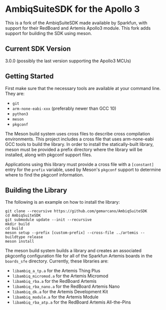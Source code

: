 # AmbiqSuiteSDK for the Apollo 3

This is a fork of the AmbiqSuiteSDK made available by Sparkfun, with support
for their RedBoard and Artemis Apollo3 module. This fork adds support for
building the SDK using meson.

## Current SDK Version
3.0.0 (possibly the last version supporting the Apollo3 MCUs)

## Getting Started

First make sure that the necessary tools are available at your command line.
They are:
 - `git`
 - `arm-none-eabi-xxx` (preferably newer than GCC 10)
 - `python3`
 - `meson`
 - `pkgconf`

The Meson build system uses cross files to describe cross compilation
environments. This project includes a cross file that uses arm-none-eabi GCC
tools to build the library. In order to install the statically-built library,
meson must be provided a prefix directory where the library will be installed,
along with pkgconf support files.

Applications using this library must provide a cross file with a `[constant]`
entry for the `prefix` variable, used by Meson's `pkgconf` support to determine
where to find the pkgconf information.

## Building the Library

The following is an example on how to install the library:

```
git clone --recursive https://github.com/gemarcano/AmbiqSuiteSDK
cd AmbiqSuiteSDK
git submodule update --init --recursive
mkdir build
cd build
meson setup --prefix [custom-prefix] --cross-file ../artemis --buildtype release
meson install
```

The meson build system builds a library and creates an associated pkgconfig
configuration file for all of the Sparkfun Artemis boards in the `boards_sfe`
directory. Currently, these libraries are:
 - `libambiq_a_tp.a` for the Artemis Thing Plus
 - `libambiq_micromod.a` for the Artemis Micromod
 - `libambiq_rba.a` for the RedBoard Artemis
 - `libambiq_rba_nano.a` for the RedBoard Artemis Nano
 - `libambiq_dk.a` for the Artemis Development Kit
 - `libambiq_module.a` for the Artemis Module
 - `libambiq_rba_atp.a` for the RedBoard Artemis All-the-Pins

